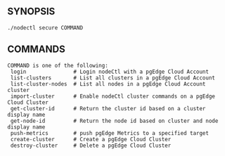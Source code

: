 ## SYNOPSIS
    ./nodectl secure COMMAND
 
## COMMANDS
    COMMAND is one of the following:
     login               # Login nodeCtl with a pgEdge Cloud Account
     list-clusters       # List all clusters in a pgEdge Cloud Account
     list-cluster-nodes  # List all nodes in a pgEdge Cloud Account cluster
     import-cluster      # Enable nodeCtl cluster commands on a pgEdge Cloud Cluster
     get-cluster-id      # Return the cluster id based on a cluster display name
     get-node-id         # Return the node id based on cluster and node display name
     push-metrics        # push pgEdge Metrics to a specified target
     create-cluster      # Create a pgEdge Cloud Cluster
     destroy-cluster     # Delete a pgEdge Cloud Cluster
